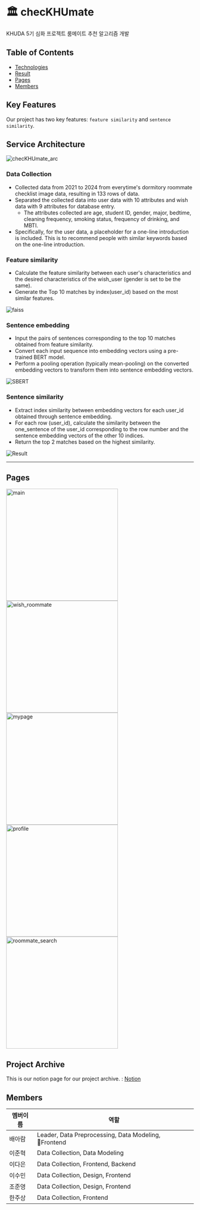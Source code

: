 # 🏛️ checKHUmate
KHUDA 5기 심화 프로젝트 룸메이트 추천 알고리즘 개발

## Table of Contents
* [Technologies](#technologies)
* [Result](#Result)
* [Pages](#Pages)
* [Members](#Members)


## Key Features
Our project has two key features: `feature similarity` and `sentence similarity`. <br>


## Service Architecture
![checKHUmate_arc](https://github.com/ChecKHUMate/Demo_ChecKHUMate/assets/122276734/66944f50-c6fa-4d2d-a8ce-d9de28693107)

### Data Collection
- Collected data from 2021 to 2024 from everytime's dormitory roommate checklist image data, resulting in 133 rows of data.
- Separated the collected data into user data with 10 attributes and wish data with 9 attributes for database entry.
    - The attributes collected are age, student ID, gender, major, bedtime, cleaning frequency, smoking status, frequency of drinking, and MBTI.
- Specifically, for the user data, a placeholder for a one-line introduction is included. This is to recommend people with similar keywords based on the one-line introduction.


### Feature similarity

- Calculate the feature similarity between each user's characteristics and the desired characteristics of the wish_user (gender is set to be the same).
- Generate the Top 10 matches by index(user_id) based on the most similar features.

![faiss](https://github.com/ChecKHUMate/Demo_ChecKHUMate/assets/122276734/c445b85f-2728-4710-8b01-6c2e39aa5f8d)



### Sentence embedding

- Input the pairs of sentences corresponding to the top 10 matches obtained from feature similarity.
- Convert each input sequence into embedding vectors using a pre-trained BERT model.
- Perform a pooling operation (typically mean-pooling) on the converted embedding vectors to transform them into sentence embedding vectors.

![SBERT](https://github.com/ChecKHUMate/Demo_ChecKHUMate/assets/122276734/7daf16a4-f8de-48e1-b68b-fd6f80dc0f63)

### Sentence similarity

- Extract index similarity between embedding vectors for each user_id obtained through sentence embedding.
- For each row (user_id), calculate the similarity between the one_sentence of the user_id corresponding to the row number and the sentence embedding vectors of the other 10 indices.
- Return the top 2 matches based on the highest similarity.

![Result](https://github.com/ChecKHUMate/Demo_ChecKHUMate/assets/122276734/380c2f4c-f12d-4ec7-95cd-9166691ea9e7)

---

## Pages

<img width="300" alt="main" src="https://github.com/ChecKHUMate/Demo_ChecKHUMate/assets/122276734/ce7fcf8b-734c-4565-9b2c-93d80005069e"> <img width="300" alt="wish_roommate" src="https://github.com/ChecKHUMate/Demo_ChecKHUMate/assets/122276734/800165c8-4411-4de7-a70c-cdb1eeb3b02f">
<img width="300" alt="mypage" src="https://github.com/ChecKHUMate/Demo_ChecKHUMate/assets/122276734/68cd590e-7769-4a83-8e1f-95cff1da29da"> <img width="300" alt="profile" src="https://github.com/ChecKHUMate/Demo_ChecKHUMate/assets/122276734/0216cbe1-fe73-42cb-9711-173e49c1d94f"> <img width="300" alt="roommate_search" src="https://github.com/ChecKHUMate/Demo_ChecKHUMate/assets/122276734/59ced6f8-60a6-4ee3-8ff3-fdb990f26b8b">


## Project Archive
This is our notion page for our project archive. : 
[Notion](https://baram1ng.notion.site/KHUDA-RecSys-5ea8676b7294402e81dc92cce990556d?pvs=4)

## Members
|멤버이름|역할|
|------|---|
|배아람|Leader, Data Preprocessing, Data Modeling, Frontend|
|이준혁|Data Collection, Data Modeling|
|이다은|Data Collection, Frontend, Backend|
|이수민|Data Collection, Design, Frontend|
|조준영|Data Collection, Design, Frontend|
|한주상|Data Collection, Frontend|
